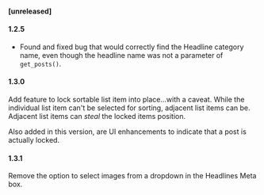 #### [unreleased]

#### 1.2.5
* Found and fixed bug that would correctly find the Headline category name, even though the headline name was not a parameter of `get_posts()`.
 
#### 1.3.0
Add feature to lock sortable list item into place...with a caveat. While the individual list item can't be selected for sorting, adjacent list items can be. Adjacent list items can *steal* the locked items position. 
 
Also added in this version, are UI enhancements to indicate that a post is actually locked.
   
#### 1.3.1

Remove the option to select images from a dropdown in the Headlines Meta box.